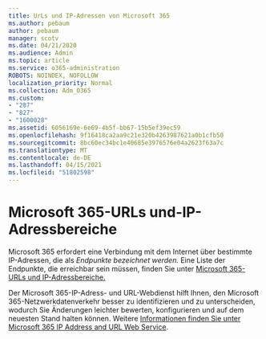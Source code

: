 ```yaml
---
title: UrLs und IP-Adressen von Microsoft 365
ms.author: pebaum
author: pebaum
manager: scotv
ms.date: 04/21/2020
ms.audience: Admin
ms.topic: article
ms.service: o365-administration
ROBOTS: NOINDEX, NOFOLLOW
localization_priority: Normal
ms.collection: Adm_O365
ms.custom:
- "287"
- "827"
- "1600028"
ms.assetid: 6056169e-6e69-4b5f-bb67-15b5ef39ec59
ms.openlocfilehash: 9f16418ca2aa9c21e320b4263987621a0b1cfb50
ms.sourcegitcommit: 8bc60ec34bc1e40685e3976576e04a2623f63a7c
ms.translationtype: MT
ms.contentlocale: de-DE
ms.lasthandoff: 04/15/2021
ms.locfileid: "51802598"
---
```

# <a name="microsoft-365-urls-and-ip-address-ranges"></a>Microsoft 365-URLs und-IP-Adressbereiche

Microsoft 365 erfordert eine Verbindung mit dem Internet über bestimmte IP-Adressen, die als *Endpunkte bezeichnet werden.*
Eine Liste der Endpunkte, die erreichbar sein müssen, finden Sie unter [Microsoft 365-URLs und IP-Adressbereiche.](https://docs.microsoft.com/office365/enterprise/urls-and-ip-address-ranges) 

Der Microsoft 365-IP-Adress- und URL-Webdienst hilft Ihnen, den Microsoft 365-Netzwerkdatenverkehr besser zu identifizieren und zu unterscheiden, wodurch Sie Änderungen leichter bewerten, konfigurieren und auf dem neuesten Stand halten können. Weitere [Informationen finden Sie unter Microsoft 365 IP Address and URL Web Service](https://docs.microsoft.com/office365/enterprise/office-365-ip-web-service).